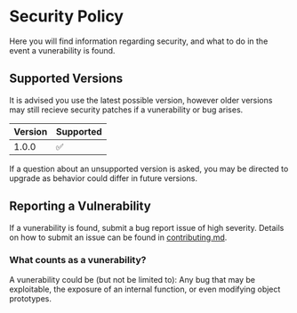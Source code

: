 # Security Policy
Here you will find information regarding security, and what to do in the event a vunerability is found.

## Supported Versions
It is advised you use the latest possible version, however older versions may still recieve security patches if a vunerability or bug arises.

| Version | Supported          |
| ------- | ------------------ |
| 1.0.0   | :white_check_mark: |


If a question about an unsupported version is asked, you may be directed to upgrade as behavior could differ in future versions.

## Reporting a Vulnerability
If a vunerability is found, submit a bug report issue of high severity. Details on how to submit an issue can be found in [contributing.md](./CONTRIBUTING.md).

### What counts as a vunerability?
A vunerability could be (but not be limited to): Any bug that may be exploitable, the exposure of an internal function, or even modifying object prototypes.